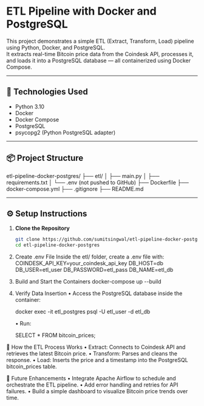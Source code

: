# ETL Pipeline with Docker and PostgreSQL

This project demonstrates a simple ETL (Extract, Transform, Load) pipeline using Python, Docker, and PostgreSQL.  
It extracts real-time Bitcoin price data from the Coindesk API, processes it, and loads it into a PostgreSQL database — all containerized using Docker Compose.

---

## 🚀 Technologies Used
- Python 3.10
- Docker
- Docker Compose
- PostgreSQL
- psycopg2 (Python PostgreSQL adapter)

---

## 📦 Project Structure
etl-pipeline-docker-postgres/
├── etl/
│   ├── main.py
│   ├── requirements.txt
│   └── .env (not pushed to GitHub)
├── Dockerfile
├── docker-compose.yml
├── .gitignore
├── README.md

---

## ⚙️ Setup Instructions

1. **Clone the Repository**
   ```bash
   git clone https://github.com/sumitsingwal/etl-pipeline-docker-postgres.git
   cd etl-pipeline-docker-postgres

2. Create .env File
    Inside the etl/ folder, create a .env file with:
    COINDESK_API_KEY=your_coindesk_api_key
    DB_HOST=db
    DB_USER=etl_user
    DB_PASSWORD=etl_pass
    DB_NAME=etl_db

3. Build and Start the Containers
    docker-compose up --build

4.	Verify Data Insertion
    •	Access the PostgreSQL database inside the container:

    docker exec -it etl_postgres psql -U etl_user -d etl_db

    •	Run:

    SELECT * FROM bitcoin_prices;

🔄 How the ETL Process Works
	•	Extract: Connects to Coindesk API and retrieves the latest Bitcoin price.
	•	Transform: Parses and cleans the response.
	•	Load: Inserts the price and a timestamp into the PostgreSQL bitcoin_prices table.

🌱 Future Enhancements
	•	Integrate Apache Airflow to schedule and orchestrate the ETL pipeline.
	•	Add error handling and retries for API failures.
	•	Build a simple dashboard to visualize Bitcoin price trends over time.